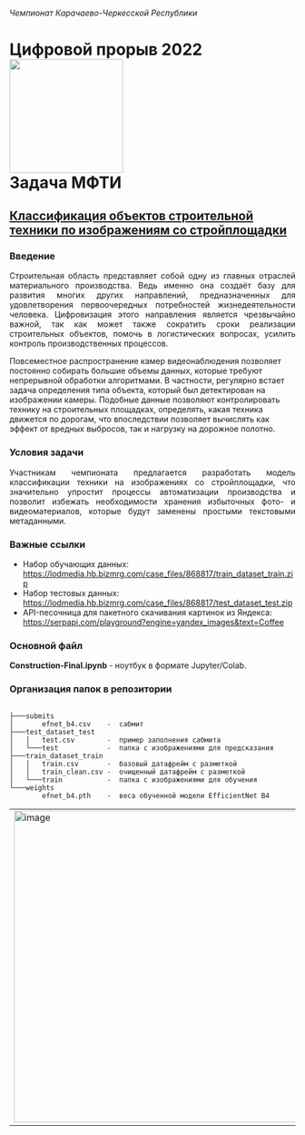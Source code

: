 ###### Чемпионат Карачаево-Черкесской Республики 


# **Цифровой прорыв 2022** <img src="https://hacks-ai.ru/_next/image?url=%2Fassets%2Flogos%2Flogo-horizontal.png&w=600&q=75" width="200"><br> **Задача МФТИ**

##  [Классификация объектов строительной техники по изображениям со стройплощадки](https://hacks-ai.ru/championships/758295)

### Введение

<p align="justify"> Строительная область представляет собой одну из главных отраслей материального производства. Ведь именно она создаёт базу для развития многих других направлений, предназначенных для удовлетворения первоочередных потребностей жизнедеятельности человека. Цифровизация этого направления является чрезвычайно важной, так как может также сократить сроки реализации строительных объектов, помочь в логистических вопросах, усилить контроль производственных процессов.

Повсеместное распространение камер видеонаблюдения позволяет постоянно собирать большие объемы данных, которые требуют непрерывной обработки алгоритмами. В частности, регулярно встает задача определения типа объекта, который был детектирован на изображении камеры. Подобные данные позволяют контролировать технику на строительных площадках, определять, какая техника движется по дорогам, что впоследствии позволяет вычислять как эффект от вредных выбросов, так и нагрузку на дорожное полотно.</p>

### Условия задачи

<p align="justify"> Участникам чемпионата предлагается разработать модель классификации техники на изображениях со стройплощадки, что значительно упростит процессы автоматизации производства и позволит избежать необходимости хранения избыточных фото- и видеоматериалов, которые будут заменены простыми текстовыми метаданными.

### Важные ссылки


* Набор обучающих данных: https://lodmedia.hb.bizmrg.com/case_files/868817/train_dataset_train.zip
* Набор тестовых данных: https://lodmedia.hb.bizmrg.com/case_files/868817/test_dataset_test.zip
* API-песочница для пакетного скачивания картинок из Яндекса: https://serpapi.com/playground?engine=yandex_images&text=Coffee 


### Основной файл
<p><b>Construction-Final.ipynb</b> - ноутбук в формате Jupyter/Colab.</p> 


### Организация папок в репозитории
```shell

├───submits
│       efnet_b4.csv    -  сабмит
├───test_dataset_test                          
│   │   test.csv        -  пример заполнения сабмита
│   └───test            -  папка с изображениями для предсказания
├───train_dataset_train
│   │   train.csv       -  базовый датафрейм с разметкой
│   │   train_clean.csv -  очищенный датафрейм с разметкой
│   └───train           -  папка с изображениями для обучения
└───weights 
        efnet_b4.pth    -  веса обученной модели EfficientNet B4
```

<table>
<tr>
<td><img width="548" alt="image" src="https://user-images.githubusercontent.com/44007858/197881242-cab2a34b-f3fb-4762-93b2-96aa6413807c.png"></td>
<td><img width="549" alt="image" src="https://user-images.githubusercontent.com/44007858/197881377-ec796174-3531-4f31-a647-efb7ed7cb7a8.png"></td>
</tr>
</table>


